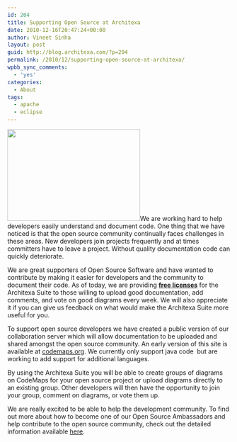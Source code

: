 ```yaml
---
id: 204
title: Supporting Open Source at Architexa
date: 2010-12-16T20:47:24+00:00
author: Vineet Sinha
layout: post
guid: http://blog.architexa.com/?p=204
permalink: /2010/12/supporting-open-source-at-architexa/
wpbb_sync_comments:
  - 'yes'
categories:
  - About
tags:
  - apache
  - eclipse
---
```

<!--S-ButtonZ 1.1.5 Start-->

<div style="float: left; width: 42px; padding-right: 10px; margin: 0 -52px 0 0; position: relative; left: -62px; top: 8px">
</div>

<!--S-ButtonZ 1.1.5 End-->

[<img class="alignright size-medium wp-image-207" title="openSource" src="assets/uploads/2010/12/openSource-300x207.jpg" alt="" width="300" height="207" srcset="assets/uploads/2010/12/openSource-300x207.jpg 300w, assets/uploads/2010/12/openSource.jpg 568w" sizes="(max-width: 300px) 100vw, 300px" />](assets/uploads/2010/12/openSource.jpg)We are working hard to help developers easily understand and document code. One thing that we have noticed is that the open source community continually faces challenges in these areas. New developers join projects frequently and at times committers have to leave a project. Without quality documentation code can quickly deteriorate.

We are great supporters of Open Source Software and have wanted to contribute by making it easier for developers and the community to document their code. As of today, we are providing **[free licenses](http://www.architexa.com/start/open-source)** for the Architexa Suite to those willing to upload good documentation, add comments, and vote on good diagrams every week. We will also appreciate it if you can give us feedback on what would make the Architexa Suite more useful for you.

<!--more-->

To support open source developers we have created a public version of our collaboration server which will allow documentation to be uploaded and shared amongst the open source community. An early version of this site is available at [codemaps.org](http://codemaps.org). We currently only support java code  but are working to add support for additional languages.

By using the Architexa Suite you will be able to create groups of diagrams on CodeMaps for your open source project or upload diagrams directly to an existing group. Other developers will then have the opportunity to join your group, comment on diagrams, or vote them up.

We are really excited to be able to help the development community. To find out more about how to become one of our Open Source Ambassadors and help contribute to the open source community, check out the detailed information available [here](http://www.architexa.com/start/open-source).

<div style="clear:both;">
  &nbsp;
</div>
